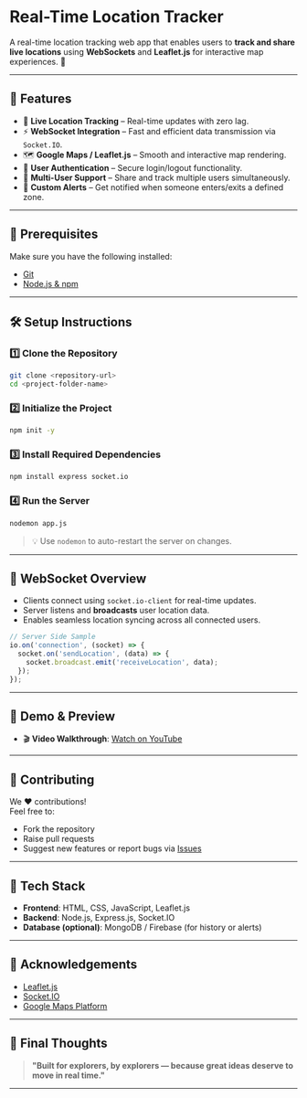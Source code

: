 

#  Real-Time Location Tracker  
A real-time location tracking web app that enables users to **track and share live locations** using **WebSockets** and **Leaflet.js** for interactive map experiences. 🚀

---

## 🌟 Features

- 📡 **Live Location Tracking** – Real-time updates with zero lag.  
- ⚡ **WebSocket Integration** – Fast and efficient data transmission via `Socket.IO`.  
- 🗺️ **Google Maps / Leaflet.js** – Smooth and interactive map rendering.  
- 🔐 **User Authentication** – Secure login/logout functionality.  
- 👥 **Multi-User Support** – Share and track multiple users simultaneously.  
- 🚨 **Custom Alerts** – Get notified when someone enters/exits a defined zone.

---

## 🔧 Prerequisites

Make sure you have the following installed:

- [Git](https://git-scm.com/)  
- [Node.js & npm](https://nodejs.org/)

---

## 🛠️ Setup Instructions

### 1️⃣ Clone the Repository
```bash
git clone <repository-url>
cd <project-folder-name>
```

### 2️⃣ Initialize the Project
```bash
npm init -y
```

### 3️⃣ Install Required Dependencies
```bash
npm install express socket.io
```

### 4️⃣ Run the Server
```bash
nodemon app.js
```
> 💡 Use `nodemon` to auto-restart the server on changes.

---

## 🔌 WebSocket Overview

- Clients connect using `socket.io-client` for real-time updates.  
- Server listens and **broadcasts** user location data.  
- Enables seamless location syncing across all connected users.

```js
// Server Side Sample
io.on('connection', (socket) => {
  socket.on('sendLocation', (data) => {
    socket.broadcast.emit('receiveLocation', data);
  });
});
```

---

## 🎥 Demo & Preview



- 🎬 **Video Walkthrough**: [Watch on YouTube](https://youtu.be/D4_LMv_6oIM)

---

## 🤝 Contributing

We ❤️ contributions!  
Feel free to:
- Fork the repository
- Raise pull requests
- Suggest new features or report bugs via [Issues](https://github.com/DarshiT2009/Real-time-Location-tracker/issues)


---

## 📌 Tech Stack

- **Frontend**: HTML, CSS, JavaScript, Leaflet.js  
- **Backend**: Node.js, Express.js, Socket.IO  
- **Database (optional)**: MongoDB / Firebase (for history or alerts)

---

## 🙌 Acknowledgements

- [Leaflet.js](https://leafletjs.com/)  
- [Socket.IO](https://socket.io/)  
- [Google Maps Platform](https://developers.google.com/maps)

---

## 🚀 Final Thoughts

> **"Built for explorers, by explorers — because great ideas deserve to move in real time."**

---

